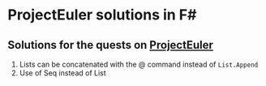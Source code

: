 # ProjectEuler solutions in F#
Solutions for the quests on [ProjectEuler](https://projecteuler.net)
---
1. Lists can be concatenated with the @ command instead of `List.Append`
2. Use of Seq instead of List
